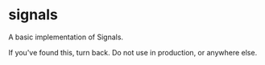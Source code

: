 # signals

A basic implementation of Signals.

If you've found this, turn back. Do not use in production,
or anywhere else.
